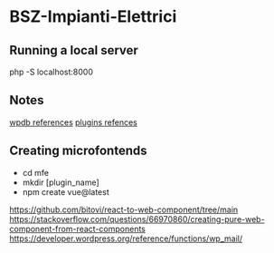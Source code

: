 # BSZ-Impianti-Elettrici

## Running a local server

php -S localhost:8000

## Notes

[wpdb references](https://developer.wordpress.org/reference/classes/wpdb/)
[plugins refences](https://developer.wordpress.org/plugins/intro/)

## Creating microfontends

- cd mfe
- mkdir [plugin_name]
- npm create vue@latest

https://github.com/bitovi/react-to-web-component/tree/main
https://stackoverflow.com/questions/66970860/creating-pure-web-component-from-react-components
https://developer.wordpress.org/reference/functions/wp_mail/
